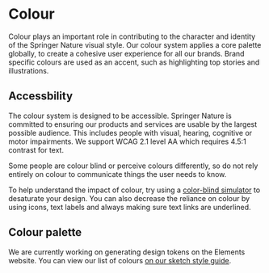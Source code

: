 # Colour

Colour plays an important role in contributing to the character and identity of the Springer Nature visual style. Our colour system applies a core palette globally, to create a cohesive user experience for all our brands. Brand specific colours are used as an accent, such as highlighting top stories and illustrations.

## Accessbility
The colour system is designed to be accessible. Springer Nature is committed to ensuring our products and services are usable by the largest possible audience. This includes people with visual, hearing, cognitive or motor impairments. We support WCAG 2.1 level AA which requires 4.5:1 contrast for text.


Some people are colour blind or perceive colours differently, so do not rely entirely on colour to communicate things the user needs to know. 

To help understand the impact of colour, try using a [color-blind simulator](https://colororacle.org/) to desaturate your design. You can also decrease the reliance on colour by using icons, text labels and always making sure text links are underlined.


## Colour palette
We are currently working on generating design tokens on the Elements website. You can view our list of colours [on our sketch style guide](https://www.sketch.com/s/fa9c2fc9-a179-43f0-b21e-9562c9c17c0c/a/Ompxge8).

